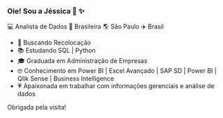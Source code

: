 ### Oie! Sou a Jéssica 👋 ✨

💻 Analista de Dados 🏡 Brasileira 🌎 São Paulo ✈️ Brasil

- 🔭 Buscando Recolocação
- 📚 Estudando SQL | Python<br>
- 🎓 Graduada em Administração de Empresas<br>
- 🤓 Conhecimento em Power BI | Excel Avançado | SAP SD | Power BI | Qlik Sense | Business Intelligence
- 💗 Apaixonada em trabalhar com informações gerenciais e análise de dados

Obrigada pela visita!
</samp>
